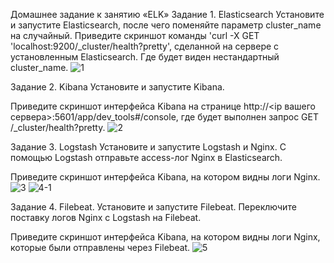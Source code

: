 Домашнее задание к занятию «ELK»
Задание 1. Elasticsearch
Установите и запустите Elasticsearch, после чего поменяйте параметр cluster_name на случайный.
Приведите скриншот команды 'curl -X GET 'localhost:9200/_cluster/health?pretty', сделанной на сервере с установленным Elasticsearch. Где будет виден нестандартный cluster_name.
![1](https://github.com/user-attachments/assets/a1c58365-737c-4ae5-8992-86feba5dd426)

Задание 2. Kibana
Установите и запустите Kibana.

Приведите скриншот интерфейса Kibana на странице http://<ip вашего сервера>:5601/app/dev_tools#/console, где будет выполнен запрос GET /_cluster/health?pretty.
![2](https://github.com/user-attachments/assets/2ec33903-e09e-42b5-a2d7-82b3f72cf955)


Задание 3. Logstash
Установите и запустите Logstash и Nginx. С помощью Logstash отправьте access-лог Nginx в Elasticsearch.

Приведите скриншот интерфейса Kibana, на котором видны логи Nginx.
![3](https://github.com/user-attachments/assets/d79e774d-2207-4062-a6bc-352f375e27b8)
![4-1](https://github.com/user-attachments/assets/ffb4dbe7-35e3-47f2-b00c-6bd4884bb998)


Задание 4. Filebeat.
Установите и запустите Filebeat. Переключите поставку логов Nginx с Logstash на Filebeat.

Приведите скриншот интерфейса Kibana, на котором видны логи Nginx, которые были отправлены через Filebeat.
![5](https://github.com/user-attachments/assets/e66e610e-7a12-4289-ad65-10627c561553)
